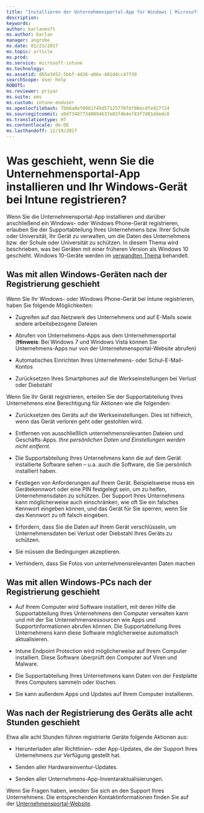 ```yaml
---
title: "Installieren der Unternehmensportal-App für Windows | Microsoft-Dokumentation"
description: 
keywords: 
author: barlanmsft
ms.author: barlan
manager: angrobe
ms.date: 01/23/2017
ms.topic: article
ms.prod: 
ms.service: microsoft-intune
ms.technology: 
ms.assetid: d65e3452-5bbf-4d26-a06e-401ddcc47f39
searchScope: User help
ROBOTS: 
ms.reviewer: priyar
ms.suite: ems
ms.custom: intune-enduser
ms.openlocfilehash: 7b66a8ef0981f45d57125778fbf06ecdfe927724
ms.sourcegitcommit: a9d734877340894637e03f4b4ef83f7d01ddedc8
ms.translationtype: HT
ms.contentlocale: de-DE
ms.lasthandoff: 12/19/2017
---
```

# <a name="what-happens-if-you-install-the-company-portal-app-and-enroll-your-windows-device-in-intune"></a>Was geschieht, wenn Sie die Unternehmensportal-App installieren und Ihr Windows-Gerät bei Intune registrieren?

Wenn Sie die Unternehmensportal-App installieren und darüber anschließend ein Windows- oder Windows Phone-Gerät registrieren, erlauben Sie der Supportabteilung Ihres Unternehmens bzw. Ihrer Schule oder Universität, Ihr Gerät zu verwalten, um die Daten des Unternehmens bzw. der Schule oder Universität zu schützen. In diesem Thema wird beschrieben, was bei Geräten mit einer früheren Version als Windows 10 geschieht. Windows 10-Geräte werden im [verwandten Thema](what-happens-if-you-install-the-company-portal-app-and-enroll-your-device-in-intune-windows10.md) behandelt.

## <a name="what-happens-to-all-windows-devices-after-enrollment"></a>Was mit allen Windows-Geräten nach der Registrierung geschieht
Wenn Sie Ihr Windows- oder Windows Phone-Gerät bei Intune registrieren, haben Sie folgende Möglichkeiten:

-   Zugreifen auf das Netzwerk des Unternehmens und auf E-Mails sowie andere arbeitsbezogene Dateien

-   Abrufen von Unternehmens-Apps aus dem Unternehmensportal (__Hinweis__: Bei Windows 7 und Windows Vista können Sie Unternehmens-Apps nur von der Unternehmensportal-Website abrufen)

-   Automatisches Einrichten Ihres Unternehmens- oder Schul-E-Mail-Kontos

-   Zurücksetzen Ihres Smartphones auf die Werkseinstellungen bei Verlust oder Diebstahl

Wenn Sie Ihr Gerät registrieren, erteilen Sie der Supportabteilung Ihres Unternehmens eine Berechtigung für Aktionen wie die folgenden:

-   Zurücksetzen des Geräts auf die Werkseinstellungen. Dies ist hilfreich, wenn das Gerät verloren geht oder gestohlen wird.

-   Entfernen von ausschließlich unternehmensrelevanten Dateien und Geschäfts-Apps. *Ihre persönlichen Daten und Einstellungen werden nicht entfernt.*

-   Die Supportabteilung Ihres Unternehmens kann die auf dem Gerät installierte Software sehen – u.a. auch die Software, die Sie persönlich installiert haben.

-   Festlegen von Anforderungen auf Ihrem Gerät. Beispielsweise muss ein Gerätekennwort oder eine PIN festgelegt sein, um zu helfen, Unternehmensdaten zu schützen. Der Support Ihres Unternehmens kann möglicherweise auch einschränken, wie oft Sie ein falsches Kennwort eingeben können, und das Gerät für Sie sperren, wenn Sie das Kennwort zu oft falsch eingeben.

-   Erfordern, dass Sie die Daten auf Ihrem Gerät verschlüsseln, um Unternehmensdaten bei Verlust oder Diebstahl Ihres Geräts zu schützen.

-   Sie müssen die Bedingungen akzeptieren.

-   Verhindern, dass Sie Fotos von unternehmensrelevanten Daten machen

## <a name="what-happens-to-all-windows-pcs-after-enrollment"></a>Was mit allen Windows-PCs nach der Registrierung geschieht

-  Auf Ihrem Computer wird Software installiert, mit deren Hilfe die Supportabteilung Ihres Unternehmens den Computer verwalten kann und mit der Sie Unternehmensressourcen wie Apps und Supportinformationen abrufen können. Die Supportabteilung Ihres Unternehmens kann diese Software möglicherweise automatisch aktualisieren.

-  Intune Endpoint Protection wird möglicherweise auf Ihrem Computer installiert. Diese Software überprüft den Computer auf Viren und Malware.

-  Die Supportabteilung Ihres Unternehmens kann Daten von der Festplatte Ihres Computers sammeln oder löschen.

-  Sie kann außerdem Apps und Updates auf Ihrem Computer installieren.

## <a name="what-happens-every-eight-hours-after-device-enrollment"></a>Was nach der Registrierung des Geräts alle acht Stunden geschieht

Etwa alle acht Stunden führen registrierte Geräte folgende Aktionen aus:

-   Herunterladen aller Richtlinien- oder App-Updates, die der Support Ihres Unternehmens zur Verfügung gestellt hat.

-   Senden aller Hardwareinventur-Updates.

-   Senden aller Unternehmens-App-Inventaraktualisierungen.

Wenn Sie Fragen haben, wenden Sie sich an den Support Ihres Unternehmens. Die entsprechenden Kontaktinformationen finden Sie auf der [Unternehmensportal-Website](https://portal.manage.microsoft.com#HelpDeskDialog).
